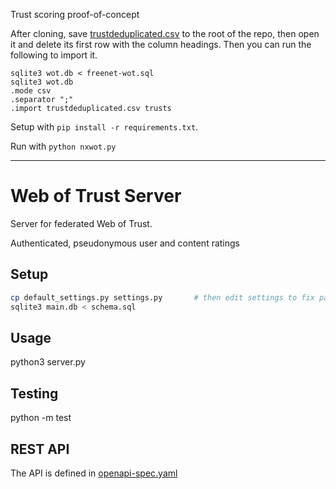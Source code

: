 Trust scoring proof-of-concept

After cloning, save [trustdeduplicated.csv](https://figshare.com/articles/dataset/The_Freenet_social_trust_graph_extracted_from_the_Web_of_Trust/4725664) to the root of the repo, then open it and delete its first row with the column headings. Then you can run the following to import it.

```
sqlite3 wot.db < freenet-wot.sql
sqlite3 wot.db
.mode csv
.separator ";"
.import trustdeduplicated.csv trusts
```

Setup with `pip install -r requirements.txt`.

Run with `python nxwot.py`

----

# Web of Trust Server
 
Server for federated Web of Trust.

Authenticated, pseudonymous user and content ratings

## Setup

```sh
cp default_settings.py settings.py       # then edit settings to fix path to code
sqlite3 main.db < schema.sql
```

## Usage

python3 server.py

## Testing

python -m test

## REST API

The API is defined in [openapi-spec.yaml](openapi-spec.yaml)
